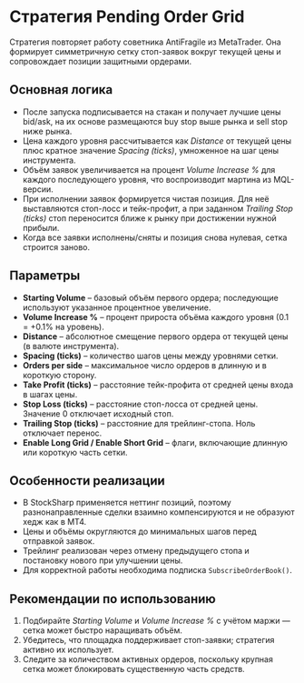 # Стратегия Pending Order Grid

Стратегия повторяет работу советника AntiFragile из MetaTrader. Она формирует симметричную сетку стоп-заявок вокруг текущей цены и сопровождает позиции защитными ордерами.

## Основная логика
- После запуска подписывается на стакан и получает лучшие цены bid/ask, на их основе размещаются buy stop выше рынка и sell stop ниже рынка.
- Цена каждого уровня рассчитывается как *Distance* от текущей цены плюс кратное значение *Spacing (ticks)*, умноженное на шаг цены инструмента.
- Объём заявок увеличивается на процент *Volume Increase %* для каждого последующего уровня, что воспроизводит мартина из MQL-версии.
- При исполнении заявок формируется чистая позиция. Для неё выставляются стоп-лосс и тейк-профит, а при заданном *Trailing Stop (ticks)* стоп переносится ближе к рынку при достижении нужной прибыли.
- Когда все заявки исполнены/сняты и позиция снова нулевая, сетка строится заново.

## Параметры
- **Starting Volume** – базовый объём первого ордера; последующие используют указанное процентное увеличение.
- **Volume Increase %** – процент прироста объёма каждого уровня (0.1 = +0.1% на уровень).
- **Distance** – абсолютное смещение первого ордера от текущей цены (в валюте инструмента).
- **Spacing (ticks)** – количество шагов цены между уровнями сетки.
- **Orders per side** – максимальное число ордеров в длинную и в короткую сторону.
- **Take Profit (ticks)** – расстояние тейк-профита от средней цены входа в шагах цены.
- **Stop Loss (ticks)** – расстояние стоп-лосса от средней цены. Значение 0 отключает исходный стоп.
- **Trailing Stop (ticks)** – расстояние для трейлинг-стопа. Ноль отключает перенос.
- **Enable Long Grid / Enable Short Grid** – флаги, включающие длинную или короткую часть сетки.

## Особенности реализации
- В StockSharp применяется неттинг позиций, поэтому разнонаправленные сделки взаимно компенсируются и не образуют хедж как в MT4.
- Цены и объёмы округляются до минимальных шагов перед отправкой заявок.
- Трейлинг реализован через отмену предыдущего стопа и постановку нового при улучшении цены.
- Для корректной работы необходима подписка `SubscribeOrderBook()`.

## Рекомендации по использованию
1. Подбирайте *Starting Volume* и *Volume Increase %* с учётом маржи — сетка может быстро наращивать объём.
2. Убедитесь, что площадка поддерживает стоп-заявки; стратегия активно их использует.
3. Следите за количеством активных ордеров, поскольку крупная сетка может блокировать существенную часть средств.
